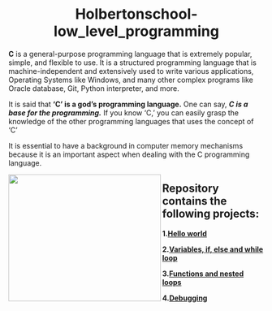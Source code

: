 <h1 align="center"><b>Holbertonschool-low_level_programming</b></h1>

**C** is a general-purpose programming language that is extremely popular, simple, and flexible to use. It is a structured programming language that is machine-independent and extensively used to write various applications, Operating Systems like Windows, and many other complex programs like Oracle database, Git, Python interpreter, and more.

It is said that **‘C’ is a god’s programming language.** One can say, ***C is a base for the programming.*** If you know ‘C,’ you can easily grasp the knowledge of the other programming languages that uses the concept of ‘C’

It is essential to have a background in computer memory mechanisms because it is an important aspect when dealing with the C programming language.

<img align="left" width="300" height="250" src="https://geekboots.sfo2.cdn.digitaloceanspaces.com/post/why-c-is-so-popular-and-still-the-best-programming-language-1564571756694.jpg">

## Repository contains the following projects:

 **1.[Hello world](https://github.com/tizihoxha/holbertonschool-low_level_programming/blob/main/hello_world/README.md)**
 
**2.[Variables, **if**, **else** and **while** loop](https://github.com/tizihoxha/holbertonschool-low_level_programming/blob/main/variables_if_else_while/README.md)**

**3.[Functions and nested loops](https://github.com/tizihoxha/holbertonschool-low_level_programming/blob/main/functions_nested_loops/README.md)**

**4.[Debugging](https://github.com/tizihoxha/holbertonschool-low_level_programming/blob/main/debugging/README.md)**

